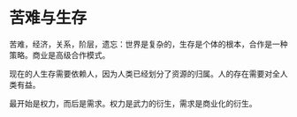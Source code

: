 # 苦难与生存

苦难，经济，关系，阶层，遗忘：世界是复杂的，生存是个体的根本，合作是一种策略。商业是高级合作模式。

现在的人生存需要依赖人，因为人类已经划分了资源的归属。人的存在需要对全人类有益。

最开始是权力，而后是需求。权力是武力的衍生，需求是商业化的衍生。